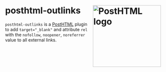 # posthtml-outlinks <img align="right" width="220" height="200" title="PostHTML logo" src="http://posthtml.github.io/posthtml/logo.svg">

`posthtml-outlinks` is a [PostHTML](https://github.com/posthtml/posthtml) plugin to add `target="_blank"` and attribute `rel` with the `nofollow`, `noopener`, `noreferrer` value to all external links.
